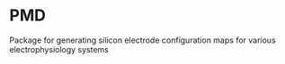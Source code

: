 PMD
===

Package for generating silicon electrode configuration maps for various electrophysiology systems
